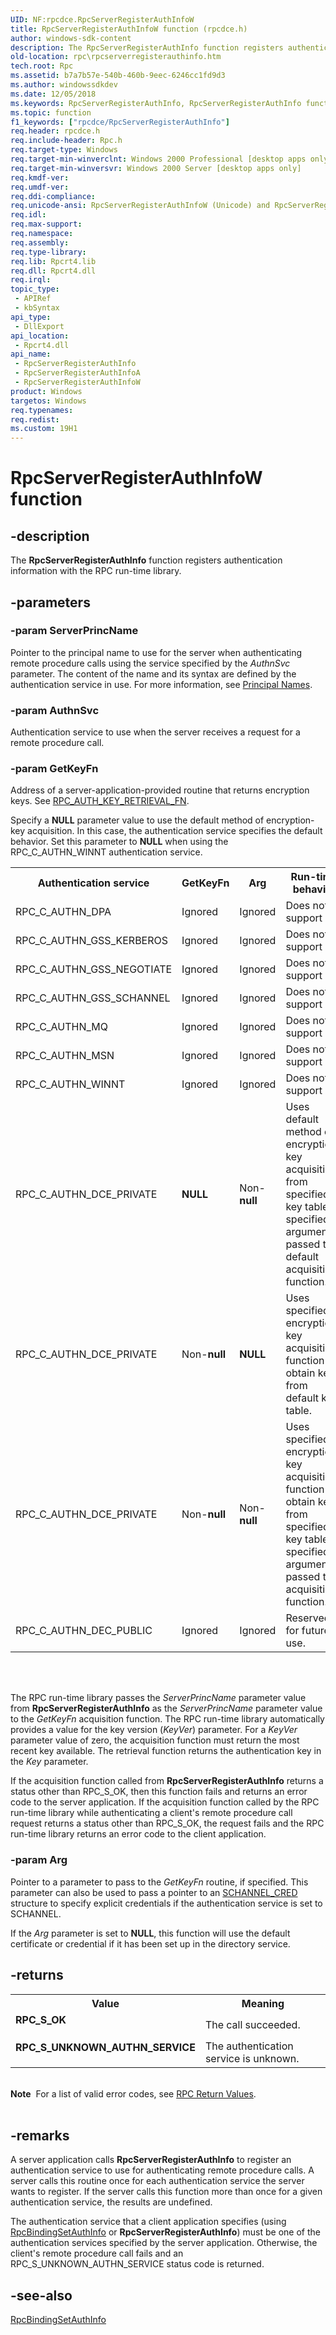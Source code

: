 ```yaml
---
UID: NF:rpcdce.RpcServerRegisterAuthInfoW
title: RpcServerRegisterAuthInfoW function (rpcdce.h)
author: windows-sdk-content
description: The RpcServerRegisterAuthInfo function registers authentication information with the RPC run-time library.
old-location: rpc\rpcserverregisterauthinfo.htm
tech.root: Rpc
ms.assetid: b7a7b57e-540b-460b-9eec-6246cc1fd9d3
ms.author: windowssdkdev
ms.date: 12/05/2018
ms.keywords: RpcServerRegisterAuthInfo, RpcServerRegisterAuthInfo function [RPC], RpcServerRegisterAuthInfoA, RpcServerRegisterAuthInfoW, _rpc_rpcserverregisterauthinfo, rpc.rpcserverregisterauthinfo, rpcdce/RpcServerRegisterAuthInfo, rpcdce/RpcServerRegisterAuthInfoA, rpcdce/RpcServerRegisterAuthInfoW
ms.topic: function
f1_keywords: ["rpcdce/RpcServerRegisterAuthInfo"]
req.header: rpcdce.h
req.include-header: Rpc.h
req.target-type: Windows
req.target-min-winverclnt: Windows 2000 Professional [desktop apps only]
req.target-min-winversvr: Windows 2000 Server [desktop apps only]
req.kmdf-ver: 
req.umdf-ver: 
req.ddi-compliance: 
req.unicode-ansi: RpcServerRegisterAuthInfoW (Unicode) and RpcServerRegisterAuthInfoA (ANSI)
req.idl: 
req.max-support: 
req.namespace: 
req.assembly: 
req.type-library: 
req.lib: Rpcrt4.lib
req.dll: Rpcrt4.dll
req.irql: 
topic_type:
 - APIRef
 - kbSyntax
api_type:
 - DllExport
api_location:
 - Rpcrt4.dll
api_name:
 - RpcServerRegisterAuthInfo
 - RpcServerRegisterAuthInfoA
 - RpcServerRegisterAuthInfoW
product: Windows
targetos: Windows
req.typenames: 
req.redist: 
ms.custom: 19H1
---
```


# RpcServerRegisterAuthInfoW function


## -description


The 
<b>RpcServerRegisterAuthInfo</b> function registers authentication information with the RPC run-time library.


## -parameters




### -param ServerPrincName

Pointer to the principal name to use for the server when authenticating remote procedure calls using the service specified by the <i>AuthnSvc</i> parameter. The content of the name and its syntax are defined by the authentication service in use. For more information, see 
<a href="https://docs.microsoft.com/windows/desktop/Rpc/principal-names">Principal Names</a>.


### -param AuthnSvc

Authentication service to use when the server receives a request for a remote procedure call.


### -param GetKeyFn

Address of a server-application-provided routine that returns encryption keys. See 
<a href="https://docs.microsoft.com/windows/desktop/api/rpcdce/nc-rpcdce-rpc_auth_key_retrieval_fn">RPC_AUTH_KEY_RETRIEVAL_FN</a>. 




Specify a <b>NULL</b> parameter value to use the default method of encryption-key acquisition. In this case, the authentication service specifies the default behavior. Set this parameter to <b>NULL</b> when using the RPC_C_AUTHN_WINNT authentication service.

<table>
<tr>
<th>Authentication service</th>
<th>GetKeyFn</th>
<th>Arg</th>
<th>Run-time behavior</th>
</tr>
<tr>
<td>RPC_C_AUTHN_DPA</td>
<td>Ignored</td>
<td>Ignored</td>
<td>Does not support</td>
</tr>
<tr>
<td>RPC_C_AUTHN_GSS_KERBEROS</td>
<td>Ignored</td>
<td>Ignored</td>
<td>Does not support</td>
</tr>
<tr>
<td>RPC_C_AUTHN_GSS_NEGOTIATE</td>
<td>Ignored</td>
<td>Ignored</td>
<td>Does not support</td>
</tr>
<tr>
<td>RPC_C_AUTHN_GSS_SCHANNEL</td>
<td>Ignored</td>
<td>Ignored</td>
<td>Does not support</td>
</tr>
<tr>
<td>RPC_C_AUTHN_MQ</td>
<td>Ignored</td>
<td>Ignored</td>
<td>Does not support</td>
</tr>
<tr>
<td>RPC_C_AUTHN_MSN</td>
<td>Ignored</td>
<td>Ignored</td>
<td>Does not support</td>
</tr>
<tr>
<td>RPC_C_AUTHN_WINNT</td>
<td>Ignored</td>
<td>Ignored</td>
<td>Does not support</td>
</tr>
<tr>
<td>RPC_C_AUTHN_DCE_PRIVATE</td>
<td><b>NULL</b></td>
<td>Non-<b>null</b></td>
<td>Uses default method of encryption-key acquisition from specified key table; specified argument is passed to default acquisition function.</td>
</tr>
<tr>
<td>RPC_C_AUTHN_DCE_PRIVATE</td>
<td>Non-<b>null</b></td>
<td><b>NULL</b></td>
<td>Uses specified encryption-key acquisition function to obtain keys from default key table.</td>
</tr>
<tr>
<td>RPC_C_AUTHN_DCE_PRIVATE</td>
<td>Non-<b>null</b></td>
<td>Non-<b>null</b></td>
<td>Uses specified encryption-key acquisition function to obtain keys from specified key table; specified argument is passed to acquisition function.</td>
</tr>
<tr>
<td>RPC_C_AUTHN_DEC_PUBLIC</td>
<td>Ignored</td>
<td>Ignored</td>
<td>Reserved for future use.</td>
</tr>
</table>
 


<div> </div>


The RPC run-time library passes the <i>ServerPrincName</i> parameter value from 
<b>RpcServerRegisterAuthInfo</b> as the <i>ServerPrincName</i> parameter value to the <i>GetKeyFn</i> acquisition function. The RPC run-time library automatically provides a value for the key version (<i>KeyVer</i>) parameter. For a <i>KeyVer</i> parameter value of zero, the acquisition function must return the most recent key available. The retrieval function returns the authentication key in the <i>Key</i> parameter.

If the acquisition function called from 
<b>RpcServerRegisterAuthInfo</b> returns a status other than RPC_S_OK, then this function fails and returns an error code to the server application. If the acquisition function called by the RPC run-time library while authenticating a client's remote procedure call request returns a status other than RPC_S_OK, the request fails and the RPC run-time library returns an error code to the client application.


### -param Arg

Pointer to a parameter to pass to the <i>GetKeyFn</i> routine, if specified. This parameter can also be used to pass a pointer to an 
<a href="https://docs.microsoft.com/windows/desktop/api/schannel/ns-schannel-_schannel_cred">SCHANNEL_CRED</a> structure to specify explicit credentials if the authentication service is set to SCHANNEL. 




If the <i>Arg</i> parameter is set to <b>NULL</b>, this function will use the default certificate or credential if it has been set up in the directory service.


## -returns



<table>
<tr>
<th>Value</th>
<th>Meaning</th>
</tr>
<tr>
<td width="40%">
<dl>
<dt><b>RPC_S_OK</b></dt>
</dl>
</td>
<td width="60%">
The call succeeded.

</td>
</tr>
<tr>
<td width="40%">
<dl>
<dt><b>RPC_S_UNKNOWN_AUTHN_SERVICE</b></dt>
</dl>
</td>
<td width="60%">
The authentication service is unknown.

</td>
</tr>
</table>
 

<div class="alert"><b>Note</b>  For a list of valid error codes, see 
<a href="https://docs.microsoft.com/windows/desktop/Rpc/rpc-return-values">RPC Return Values</a>.</div>
<div> </div>



## -remarks



A server application calls 
<b>RpcServerRegisterAuthInfo</b> to register an authentication service to use for authenticating remote procedure calls. A server calls this routine once for each authentication service the server wants to register. If the server calls this function more than once for a given authentication service, the results are undefined.

The authentication service that a client application specifies (using 
<a href="https://docs.microsoft.com/windows/desktop/api/rpcdce/nf-rpcdce-rpcbindingsetauthinfo">RpcBindingSetAuthInfo</a> or 
<b>RpcServerRegisterAuthInfo</b>) must be one of the authentication services specified by the server application. Otherwise, the client's remote procedure call fails and an RPC_S_UNKNOWN_AUTHN_SERVICE status code is returned.




## -see-also




<a href="https://docs.microsoft.com/windows/desktop/api/rpcdce/nf-rpcdce-rpcbindingsetauthinfo">RpcBindingSetAuthInfo</a>
 

 

